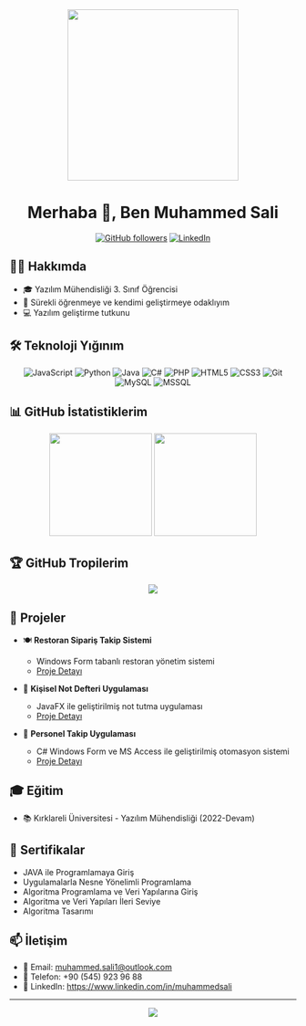 <div align="center">
  <img src="https://media.giphy.com/media/qgQUggAC3Pfv687qPC/giphy.gif" width="300"/>
  <h1>Merhaba 👋, Ben Muhammed Sali</h1>
</div>

<div align="center">
  
[![GitHub followers](https://img.shields.io/github/followers/muhammedsali?style=social)](https://github.com/muhammedsali)
[![LinkedIn](https://img.shields.io/badge/LinkedIn-blue?style=flat&logo=linkedin&labelColor=blue)](https://www.linkedin.com/in/muhammedsali)

</div>

## 👨‍💻 Hakkımda

- 🎓 Yazılım Mühendisliği 3. Sınıf Öğrencisi
- 🌱 Sürekli öğrenmeye ve kendimi geliştirmeye odaklıyım
- 💻 Yazılım geliştirme tutkunu

## 🛠️ Teknoloji Yığınım

<div align="center">
  
![JavaScript](https://img.shields.io/badge/-JavaScript-F7DF1E?style=flat-square&logo=javascript&logoColor=black)
![Python](https://img.shields.io/badge/-Python-3776AB?style=flat-square&logo=python&logoColor=white)
![Java](https://img.shields.io/badge/-Java-007396?style=flat-square&logo=java&logoColor=white)
![C#](https://img.shields.io/badge/-C%23-239120?style=flat-square&logo=c-sharp&logoColor=white)
![PHP](https://img.shields.io/badge/-PHP-777BB4?style=flat-square&logo=php&logoColor=white)
![HTML5](https://img.shields.io/badge/-HTML5-E34F26?style=flat-square&logo=html5&logoColor=white)
![CSS3](https://img.shields.io/badge/-CSS3-1572B6?style=flat-square&logo=css3&logoColor=white)
![Git](https://img.shields.io/badge/-Git-F05032?style=flat-square&logo=git&logoColor=white)
![MySQL](https://img.shields.io/badge/-MySQL-4479A1?style=flat-square&logo=mysql&logoColor=white)
![MSSQL](https://img.shields.io/badge/-MSSQL-CC2927?style=flat-square&logo=microsoft-sql-server&logoColor=white)

</div>

## 📊 GitHub İstatistiklerim

<div align="center">
  <img height="180em" src="https://github-readme-stats.vercel.app/api?username=muhammedsali&show_icons=true&theme=tokyonight"/>
  <img height="180em" src="https://github-readme-stats.vercel.app/api/top-langs/?username=muhammedsali&layout=compact&theme=tokyonight"/>
</div>

## 🏆 GitHub Tropilerim
<div align="center">
  <img src="https://github-profile-trophy.vercel.app/?username=muhammedsali&theme=darkhub&no-frame=true&row=1"/>
</div>

## 💼 Projeler

- 🍽️ **Restoran Sipariş Takip Sistemi**
  - Windows Form tabanlı restoran yönetim sistemi
  - [Proje Detayı](https://github.com/muhammedsali/RestoranTakip)

- 📝 **Kişisel Not Defteri Uygulaması**
  - JavaFX ile geliştirilmiş not tutma uygulaması
  - [Proje Detayı](https://github.com/muhammedsali/RestoranTakip)

- 👥 **Personel Takip Uygulaması**
  - C# Windows Form ve MS Access ile geliştirilmiş otomasyon sistemi
  - [Proje Detayı](https://github.com/muhammedsali/automation)

## 🎓 Eğitim

- 📚 Kırklareli Üniversitesi - Yazılım Mühendisliği (2022-Devam)

## 🌟 Sertifikalar

- JAVA ile Programlamaya Giriş
- Uygulamalarla Nesne Yönelimli Programlama
- Algoritma Programlama ve Veri Yapılarına Giriş
- Algoritma ve Veri Yapıları İleri Seviye
- Algoritma Tasarımı

## 📫 İletişim

- 📧 Email: muhammed.sali1@outlook.com
- 📱 Telefon: +90 (545) 923 96 88
- 💼 LinkedIn: https://www.linkedin.com/in/muhammedsali

---
<div align="center">
  <img src="https://komarev.com/ghpvc/?username=muhammedsali&color=blue"/>
</div> 

